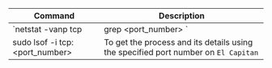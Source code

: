 Command | Description
--------|------------
`netstat -vanp tcp | grep <port_number> ` | To get the process and its details using the specified port number
sudo lsof -i tcp:<port_number> | To get the process and its details using the specified port number on `El Capitan`
